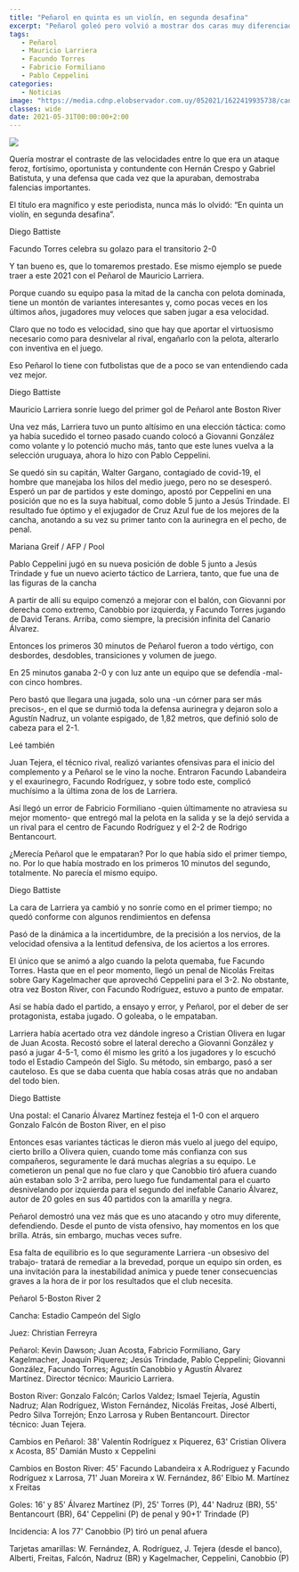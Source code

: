 ```yaml
---
title: "Peñarol en quinta es un violín, en segunda desafina"
excerpt: "Peñarol goleó pero volvió a mostrar dos caras muy diferenciadas, la ofensiva y la defensiva, y es que en quinta es un violín, pero en segunda desafina; Torres, Ceppelini, en su nuevo puesto de volante central, y el Canario, los puntos altos"
tags:
   - Peñarol
   - Mauricio Larriera
   - Facundo Torres
   - Fabricio Formiliano
   - Pablo Ceppelini
categories:
   - Noticias
image: "https://media.cdnp.elobservador.com.uy/052021/1622419935738/canario.jpg?&cw=1170"
classes: wide
date: 2021-05-31T00:00:00+2:00
---
```



<img src="https://media.cdnp.elobservador.com.uy/052021/1622419935738/canario.jpg?&cw=1170">


Quería mostrar el contraste de las velocidades entre lo que era un ataque feroz, fortísimo, oportunista y contundente con Hernán Crespo y Gabriel Batistuta, y una defensa que cada vez que la apuraban, demostraba falencias importantes.


El título era magnífico y este periodista, nunca más lo olvidó: “En quinta un violín, en segunda desafina”.





Diego Battiste


Facundo Torres celebra su golazo para el transitorio 2-0





Y tan bueno es, que lo tomaremos prestado. Ese mismo ejemplo se puede traer a este 2021 con el Peñarol de Mauricio Larriera.


Porque cuando su equipo pasa la mitad de la cancha con pelota dominada, tiene un montón de variantes interesantes y, como pocas veces en los últimos años, jugadores muy veloces que saben jugar a esa velocidad.


Claro que no todo es velocidad, sino que hay que aportar el virtuosismo necesario como para desnivelar al rival, engañarlo con la pelota, alterarlo con inventiva en el juego.


Eso Peñarol lo tiene con futbolistas que de a poco se van entendiendo cada vez mejor.





Diego Battiste


Mauricio Larriera sonríe luego del primer gol de Peñarol ante Boston River





Una vez más, Larriera tuvo un punto altísimo en una elección táctica: como ya había sucedido el torneo pasado cuando colocó a Giovanni González como volante y lo potenció mucho más, tanto que este lunes vuelva a la selección uruguaya, ahora lo hizo con Pablo Ceppelini.


Se quedó sin su capitán, Walter Gargano, contagiado de covid-19, el hombre que manejaba los hilos del medio juego, pero no se desesperó. Esperó un par de partidos y este domingo, apostó por Ceppelini en una posición que no es la suya habitual, como doble 5 junto a Jesús Trindade. El resultado fue óptimo y el exjugador de Cruz Azul fue de los mejores de la cancha, anotando a su vez su primer tanto con la aurinegra en el pecho, de penal.





Mariana Greif / AFP / Pool


Pablo Ceppelini jugó en su nueva posición de doble 5 junto a Jesús Trindade y fue un nuevo acierto táctico de Larriera, tanto, que fue una de las figuras de la cancha





A partir de allí su equipo comenzó a mejorar con el balón, con Giovanni por derecha como extremo, Canobbio por izquierda, y Facundo Torres jugando de David Terans. Arriba, como siempre, la precisión infinita del Canario Álvarez.


Entonces los primeros 30 minutos de Peñarol fueron a todo vértigo, con desbordes, desdobles, transiciones y volumen de juego.


En 25 minutos ganaba 2-0 y con luz ante un equipo que se defendía -mal- con cinco hombres.


Pero bastó que llegara una jugada, solo una -un córner para ser más precisos-, en el que se durmió toda la defensa aurinegra y dejaron solo a Agustín Nadruz, un volante espigado, de 1,82 metros, que definió solo de cabeza para el 2-1.


Leé también


Juan Tejera, el técnico rival, realizó variantes ofensivas para el inicio del complemento y a Peñarol se le vino la noche. Entraron Facundo Labandeira y el exaurinegro, Facundo Rodríguez, y sobre todo este, complicó muchísimo a la última zona de los de Larriera.


Así llegó un error de Fabricio Formiliano -quien últimamente no atraviesa su mejor momento- que entregó mal la pelota en la salida y se la dejó servida a un rival para el centro de Facundo Rodríguez y el 2-2 de Rodrigo Bentancourt.


¿Merecía Peñarol que le empataran? Por lo que había sido el primer tiempo, no. Por lo que había mostrado en los primeros 10 minutos del segundo, totalmente. No parecía el mismo equipo.





Diego Battiste


La cara de Larriera ya cambió y no sonríe como en el primer tiempo; no quedó conforme con algunos rendimientos en defensa





Pasó de la dinámica a la incertidumbre, de la precisión a los nervios, de la velocidad ofensiva a la lentitud defensiva, de los aciertos a los errores.


El único que se animó a algo cuando la pelota quemaba, fue Facundo Torres. Hasta que en el peor momento, llegó un penal de Nicolás Freitas sobre Gary Kagelmacher que aprovechó Ceppelini para el 3-2. No obstante, otra vez Boston River, con Facundo Rodríguez, estuvo a punto de empatar.


Así se había dado el partido, a ensayo y error, y Peñarol, por el deber de ser protagonista, estaba jugado. O goleaba, o le empataban.


Larriera había acertado otra vez dándole ingreso a Cristian Olivera en lugar de Juan Acosta. Recostó sobre el lateral derecho a Giovanni González y pasó a jugar 4-5-1, como él mismo les gritó a los jugadores y lo escuchó todo el Estadio Campeón del Siglo. Su método, sin embargo, pasó a ser cauteloso. Es que se daba cuenta que había cosas atrás que no andaban del todo bien.





Diego Battiste


Una postal: el Canario Álvarez Martínez festeja el 1-0 con el arquero Gonzalo Falcón de Boston River, en el piso





Entonces esas variantes tácticas le dieron más vuelo al juego del equipo, cierto brillo a Olivera quien, cuando tome más confianza con sus compañeros, seguramente le dará muchas alegrías a su equipo. Le cometieron un penal que no fue claro y que Canobbio tiró afuera cuando aún estaban solo 3-2 arriba, pero luego fue fundamental para el cuarto desnivelando por izquierda para el segundo del inefable Canario Álvarez, autor de 20 goles en sus 40 partidos con la amarilla y negra.


Peñarol demostró una vez más que es uno atacando y otro muy diferente, defendiendo. Desde el punto de vista ofensivo, hay momentos en los que brilla. Atrás, sin embargo, muchas veces sufre.


Esa falta de equilibrio es lo que seguramente Larriera -un obsesivo del trabajo- tratará de remediar a la brevedad, porque un equipo sin orden, es una invitación para la inestabilidad anímica y puede tener consecuencias graves a la hora de ir por los resultados que el club necesita.





Peñarol 5-Boston River 2


Cancha: Estadio Campeón del Siglo


Juez: Christian Ferreyra


Peñarol: Kevin Dawson; Juan Acosta, Fabricio Formiliano, Gary Kagelmacher, Joaquín Piquerez; Jesús Trindade, Pablo Ceppelini; Giovanni González, Facundo Torres; Agustín Canobbio y Agustín Álvarez Martínez. Director técnico: Mauricio Larriera.


Boston River: Gonzalo Falcón; Carlos Valdez; Ismael Tejería, Agustín Nadruz; Alan Rodríguez, Wiston Fernández, Nicolás Freitas, José Alberti, Pedro Silva Torrejón; Enzo Larrosa y Ruben Bentancourt. Director técnico: Juan Tejera.


Cambios en Peñarol: 38' Valentín Rodríguez x Piquerez, 63' Cristian Olivera x Acosta, 85' Damián Musto x Ceppelini


Cambios en Boston River: 45' Facundo Labandeira x A.Rodríguez y Facundo Rodríguez x Larrosa, 71' Juan Moreira x W. Fernández, 86' Elbio M. Martínez x Freitas


Goles: 16' y 85' Álvarez Martínez (P), 25' Torres (P), 44' Nadruz (BR), 55' Bentancourt (BR), 64' Ceppelini (P) de penal y 90+1' Trindade (P)


Incidencia: A los 77' Canobbio (P) tiró un penal afuera


Tarjetas amarillas: W. Fernández, A. Rodríguez, J. Tejera (desde el banco), Alberti, Freitas, Falcón, Nadruz (BR) y Kagelmacher, Ceppelini, Canobbio (P)


